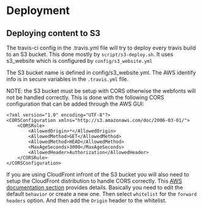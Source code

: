 # Deployment

## Deploying content to S3

The travis-ci config in the .travis.yml file will try to deploy every travis build to an S3 bucket.
This done mostly by `script/s3-deploy.sh`. It uses s3_website which is configured by `config/s3_website.yml`

The S3 bucket name is defined in config/s3_website.yml. The AWS identify info is in secure variables in
the `.travis.yml` file.

NOTE: the S3 bucket must be setup with CORS otherwise the webfonts will not be handled correctly. This is
done with the following CORS configuration that can be added through the AWS GUI:

```
<?xml version="1.0" encoding="UTF-8"?>
<CORSConfiguration xmlns="http://s3.amazonaws.com/doc/2006-03-01/">
    <CORSRule>
        <AllowedOrigin>*</AllowedOrigin>
        <AllowedMethod>GET</AllowedMethod>
        <AllowedMethod>HEAD</AllowedMethod>
        <MaxAgeSeconds>3000</MaxAgeSeconds>
        <AllowedHeader>Authorization</AllowedHeader>
    </CORSRule>
</CORSConfiguration>
```

If you are using CloudFront infront of the S3 bucket you will also need to setup the CloudFront
distribution to handle CORS correctly. This
[AWS documentation section](http://docs.aws.amazon.com/AmazonCloudFront/latest/DeveloperGuide/header-caching.html#header-caching-web-cors) provides details. Basically you need to edit the default `behavior` or create a new one. Then
select `whitelist` for the `forward headers` option. And then add the `Origin` header to the whitelist.
